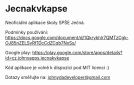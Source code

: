 # Jecnakvkapse
Neoficiální aplikace školy SPŠE Ječná.

Podmínky používání:
https://docs.google.com/document/d/1Qkrykhlr7QMTzCgk-OJ85nZELSvRf1DcCdZCqb7NxSs/

Google play:
https://play.google.com/store/apps/details?id=cz.johnyapps.jecnakvkapse

Kód aplikace je volně k dispozici pod MIT licencí :)

Dotazy směřujte na: johnydadeveloper@gmail.com
